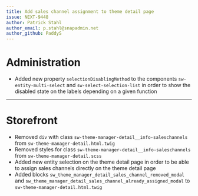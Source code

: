 ```yaml
---
title: Add sales channel assignment to theme detail page
issue: NEXT-9448
author: Patrick Stahl
author_email: p.stahl@snapadmin.net 
author_github: PaddyS
---
```

# Administration
* Added new property `selectionDisablingMethod` to the components `sw-entity-multi-select` and `sw-select-selection-list` in order to show the disabled state on the labels depending on a given function
___
# Storefront
* Removed `div` with class `sw-theme-manager-detail__info-saleschannels` from `sw-theme-manager-detail.html.twig`
* Removed styles for class `sw-theme-manager-detail__info-saleschannels` from `sw-theme-manager-detail.scss`
* Added new entity selection on the theme detail page in order to be able to assign sales channels directly on the theme detail page
* Added blocks `sw_theme_manager_detail_sales_channel_removed_modal` and `sw_theme_manager_detail_sales_channel_already_assigned_modal` to `sw-theme-manager-detail.html.twig` 
